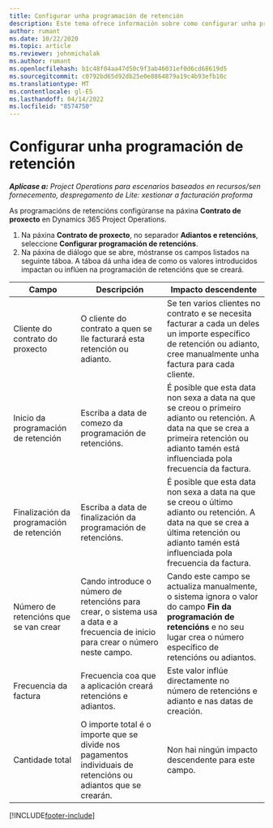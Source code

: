 ```yaml
---
title: Configurar unha programación de retención
description: Este tema ofrece información sobre como configurar unha programación de retencións en Project Operations.
author: rumant
ms.date: 10/22/2020
ms.topic: article
ms.reviewer: johnmichalak
ms.author: rumant
ms.openlocfilehash: b1c48f04aa47d50c9f3ab46031ef0d6cd68619d5
ms.sourcegitcommit: c0792bd65d92db25e0e8864879a19c4b93efb10c
ms.translationtype: MT
ms.contentlocale: gl-ES
ms.lasthandoff: 04/14/2022
ms.locfileid: "8574750"
---
```

# <a name="set-up-a-retainer-schedule"></a>Configurar unha programación de retención

_**Aplícase a:** Project Operations para escenarios baseados en recursos/sen fornecemento, despregamento de Lite: xestionar a facturación proforma_

As programacións de retencións configúranse na páxina **Contrato de proxecto** en Dynamics 365 Project Operations.

1. Na páxina **Contrato de proxecto**, no separador **Adiantos e retencións**, seleccione **Configurar programación de retencións**.
2. Na páxina de diálogo que se abre, móstranse os campos listados na seguinte táboa. A táboa dá unha idea de como os valores introducidos impactan ou inflúen na programación de retencións que se creará.

| Campo | Descripción | Impacto descendente |
| --- | --- | --- |
| Cliente do contrato do proxecto | O cliente do contrato a quen se lle facturará esta retención ou adianto. | Se ten varios clientes no contrato e se necesita facturar a cada un deles un importe específico de retención ou adianto, cree manualmente unha factura para cada cliente. |
| Inicio da programación de retención | Escriba a data de comezo da programación de retencións. | É posible que esta data non sexa a data na que se creou o primeiro adianto ou retención. A data na que se crea a primeira retención ou adianto tamén está influenciada pola frecuencia da factura. |
| Finalización da programación de retención | Escriba a data de finalización da programación de retencións. | É posible que esta data non sexa a data na que se creou o último adianto ou retención. A data na que se crea a última retención ou adianto tamén está influenciada pola frecuencia da factura. |
| Número de retencións que se van crear | Cando introduce o número de retencións para crear, o sistema usa a data e a frecuencia de inicio para crear o número neste campo. | Cando este campo se actualiza manualmente, o sistema ignora o valor do campo **Fin da programación de retencións** e no seu lugar crea o número específico de retencións ou adiantos. |
| Frecuencia da factura | Frecuencia coa que a aplicación creará retencións e adiantos. | Este valor inflúe directamente no número de retencións e adianto e nas datas de creación. |
| Cantidade total | O importe total é o importe que se divide nos pagamentos individuais de retencións ou adiantos que se crearán. | Non hai ningún impacto descendente para este campo. |


[!INCLUDE[footer-include](../../includes/footer-banner.md)]
